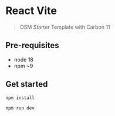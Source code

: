 # React Vite

> DSM Starter Template with Carbon 11

## Pre-requisites

- node 18
- npm ~9

## Get started

```bash
npm install
```

```bash
npm run dev
```
